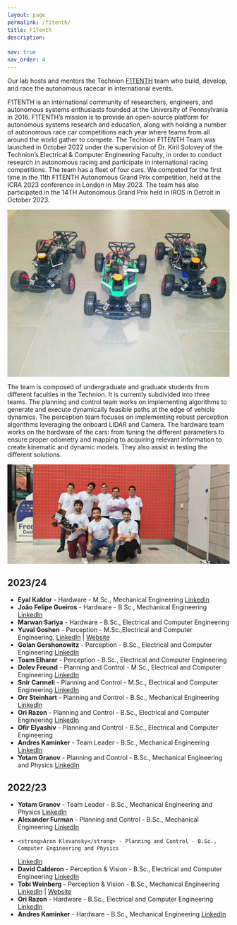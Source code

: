 ```yaml
---
layout: page
permalink: /f1tenth/
title: F1Tenth
description: 

nav: true
nav_order: 4
---
```


Our lab hosts and mentors the Technion [F1TENTH](https://f1tenth.org) team who build, develop, and race the autonomous racecar in international events.

F1TENTH is an international community of researchers, engineers, and autonomous systems enthusiasts founded at the University of Pennsylvania in 2016. F1TENTH’s mission is to provide an open-source platform for autonomous systems research and education, along with holding a number of autonomous race car competitions each year where teams from all around the world gather to compete. The Technion F1TENTH Team was launched in October 2022 under the supervision of Dr. Kiril Solovey of the Technion’s Electrical & Computer Engineering Faculty, in order to conduct research in autonomous racing and participate in international racing competitions. The team has a fleet of four cars. We competed for the first time in the 11th F1TENTH Autonomous Grand Prix competition, held at the ICRA 2023 conference in London in May 2023. The team has also participated in the 14TH Autonomous Grand Prix held in IROS in Detroit in October 2023.

<img src="../assets/img/F1Tenth/lateral_photo.jpg" alt="3 RC cars" class="responsive">

The team is composed of undergraduate and graduate students from different faculties in the Technion. It is currently subdivided into three teams. The planning and control team works on implementing algorithms to generate and execute dynamically feasible paths at the edge of vehicle dynamics. The perception team focuses on implementing robust perception algorithms leveraging the onboard LIDAR and Camera. The hardware team works on the hardware of the cars: from tuning the different parameters to ensure proper odometry and mapping to acquiring relevant information to create kinematic and dynamic models. They also assist in testing the different solutions. 
<style>
    img.responsive {
        max-width: 100%; /* This ensures the image scales down if it's too wide for the viewport */
        height: auto; /* This makes sure the height changes in proportion to the width */
        display: block; /* This takes care of any unwanted spacing issues */
        margin-left: auto; /* These two margins are for centering your image horizontally */
        margin-right: auto;
    }
</style>


<img src="../assets/img/F1Tenth/team_in_ICRA_2023.jpg" alt="team in ICRA 2023" class="responsive">


## 2023/24
* <strong>Eyal Kaldor</strong> - Hardware - M.Sc., Mechanical Engineering
    <a href="http://www.linkedin.com/in/eyal-kaldor-a4a7801b8">LinkedIn</a> 
* <strong>João Felipe Gueiros</strong> - Hardware - B.Sc., Mechanical Engineering
    <a href="https://il.linkedin.com/in/jo%C3%A3o-felipe-gueiros-215a111a0">LinkedIn</a>
* <strong> Marwan Sariya</strong> - Hardware - B.Sc.,  Electrical and Computer Engineering
* <strong>Yuval Goshen</strong> - Perception - M.Sc.,Electrical and Computer Engineering,
    <a href="https://linkedin.com/in/yuval-goshen-a8390b1ba">LinkedIn</a> | <a href="https://yuvalgos.github.io/">Website</a>
* <strong> Golan Gershonowitz</strong> - Perception - B.Sc., Electrical and Computer Engineering
    <a href="https://www.linkedin.com/in/golanger">LinkedIn</a>
*  <strong>Toam Elharar</strong> - Perception - B.Sc., Electrical and Computer Engineering
*  <strong>Dolev Freund</strong> - Planning and Control - M.Sc., Electrical and Computer Engineering 
    <a href="https://www.linkedin.com/in/dolev-freund-658447250/">LinkedIn</a>
*  <strong>Snir Carmeli</strong> - Planning and Control - M.Sc., Electrical and Computer Engineering
    <a href="https://www.linkedin.com/in/snir-carmeli-39a41a20a/">LinkedIn</a>
* <strong>Orr Steinhart</strong> - Planning and Control - B.Sc.,  Mechanical Engineering
    <a href="https://www.linkedin.com/in/or-steinhart-24b0b522a/">LinkedIn</a>  
* <strong>Ori Razon</strong> - Planning and Control - B.Sc.,  Electrical and Computer Engineering
    <a href="https://www.linkedin.com/in/ori-razon-2a561b223/">LinkedIn</a>
* <strong>Ofir Elyashiv</strong> - Planning and Control - B.Sc., Electrical and Computer Engineering
*   <strong>Andres Kaminker</strong> - Team Leader - B.Sc., Mechanical Engineering
    <a href="https://www.linkedin.com/in/andres-kaminker/">LinkedIn</a> 
* <strong>Yotam Granov</strong> - Planning and Control - B.Sc., Mechanical Engineering and Physics
    <a href="https://www.linkedin.com/in/yotamgranov/">LinkedIn</a>

## 2022/23
* <strong>Yotam Granov</strong> - Team Leader - B.Sc., Mechanical Engineering and Physics
    <a href="https://www.linkedin.com/in/yotamgranov/">LinkedIn</a> 
*    <strong>Alexander Furman</strong> - Planning and Control - B.Sc., Mechanical Engineering
    <a href="https://www.linkedin.com/in/alexander-furman/">LinkedIn</a>
*     <strong>Aron Klevansky</strong> - Planning and Control - B.Sc., Computer Engineering and Physics 
     <a href="https://www.linkedin.com/in/andres-kaminker/">LinkedIn</a>
*  <strong>David Calderon</strong> - Perception & Vision - B.Sc., Electrical and Computer Engineering
    <a href="https://www.linkedin.com/in/david-calderon-910354173/">LinkedIn</a> 
*  <strong>Tobi Weinberg</strong> - Perception & Vision - B.Sc., Mechanical Engineering
    <a href="https://www.linkedin.com/in/tobias-weinberg/"> LinkedIn</a> | <a href="https://tobiwg.com/">Website</a>
* <strong>Ori Razon</strong> - Hardware - B.Sc.,  Electrical and Computer Engineering
    <a href="https://www.linkedin.com/in/ori-razon-2a561b223/">LinkedIn</a>
*   <strong>Andres Kaminker</strong> - Hardware - B.Sc., Mechanical Engineering
    <a href="https://www.linkedin.com/in/andres-kaminker/">LinkedIn</a> 


